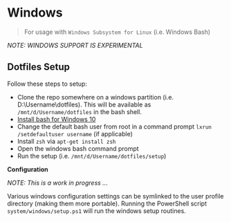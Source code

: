 Windows
=======

> For usage with `Windows Subsystem for Linux` (i.e. Windows Bash)

*NOTE: WINDOWS SUPPORT IS EXPERIMENTAL*

Dotfiles Setup
--------------

Follow these steps to setup:

* Clone the repo somewhere on a windows partition (i.e. D:\Username\dotfiles). This will be available as `/mnt/d/Username/dotfiles` in the bash shell.
* [Install bash for Windows 10](http://www.howtogeek.com/249966/how-to-install-and-use-the-linux-bash-shell-on-windows-10/)
* Change the default bash user from root in a command prompt `lxrun /setdefaultuser username` (if applicable)
* Install `zsh` via `apt-get install zsh`
* Open the windows bash command prompt
* Run the setup (i.e. `/mnt/d/Username/dotfiles/setup`)

**Configuration**

*NOTE: This is a work in progress ...*

Various windows configuration settings can be symlinked to the user profile directory (making them more portable). Running the PowerShell script `system/windows/setup.ps1` will run the windows setup routines.
